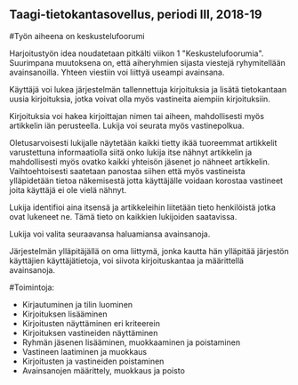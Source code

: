 ## Taagi-tietokantasovellus, periodi III, 2018-19

#Työn aiheena on keskustelufoorumi

Harjoitustyön idea noudatetaan pitkälti viikon 1 "Keskustelufoorumia". Suurimpana muutoksena on, että aiheryhmien sijasta viestejä ryhymitellään avainsanoilla. Yhteen viestiin voi liittyä useampi avainsana.

Käyttäjä voi lukea järjestelmän tallennettuja kirjoituksia ja lisätä tietokantaan uusia kirjoituksia, jotka voivat olla myös vastineita aiempiin kirjoituksiin. 

Kirjoituksia voi hakea kirjoittajan nimen tai aiheen, mahdollisesti myös artikkelin iän perusteella. Lukija voi seurata myös vastinepolkua. 

Oletusarvoisesti lukijalle näytetään kaikki tietty ikää tuoreemmat artikkelit varustettuna informaatiolla siitä onko lukija itse nähnyt artikkelin ja mahdollisesti myös ovatko kaikki yhteisön jäsenet jo nähneet artikkelin. Vaihtoehtoisesti saatetaan panostaa siihen että myös vastineista ylläpidetään tietoa näkemisestä jotta käyttäjälle voidaan korostaa vastineet joita käyttäjä ei ole vielä nähnyt.

Lukija identifioi aina itsensä ja artikkeleihin liitetään tieto henkilöistä jotka ovat lukeneet ne. Tämä tieto on kaikkien lukijoiden saatavissa.

Lukija voi valita seuraavansa haluamiansa avainsanoja.

Järjestelmän ylläpitäjällä on oma liittymä, jonka kautta hän ylläpitää järjestön käyttäjien käyttäjätietoja, voi siivota kirjoituskantaa ja määrittellä avainsanoja.

#Toimintoja:

* Kirjautuminen ja tilin luominen
* Kirjoituksen lisääminen
* Kirjoitusten näyttäminen eri kriteerein
* Kirjoituksen vastineiden näyttäminen
* Ryhmän jäsenen lisääminen, muokkaaminen ja poistaminen
* Vastineen laatiminen ja muokkaus
* Kirjoitusten ja vastineiden poistaminen
* Avainsanojen määrittely, muokkaus ja poisto
